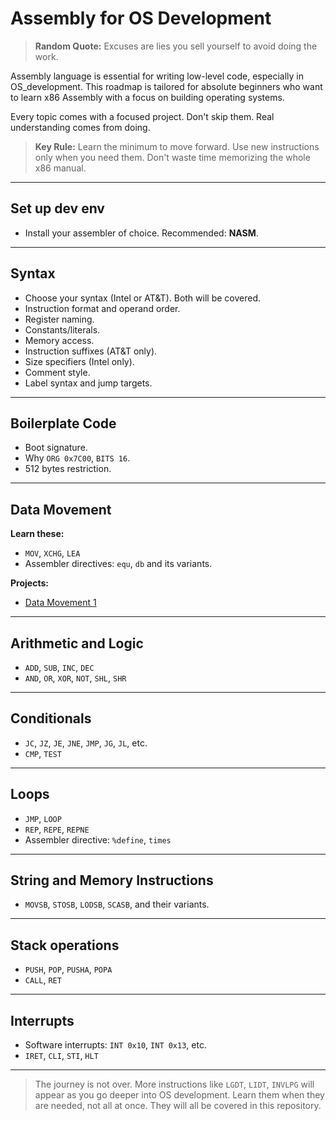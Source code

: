 # Assembly for OS Development

> **Random Quote:** Excuses are lies you sell yourself to avoid doing the work.

Assembly language is essential for writing low-level code, especially in OS\_development. This roadmap is tailored for absolute beginners who want to learn x86 Assembly with a focus on building operating systems.

Every topic comes with a focused project. Don't skip them. Real understanding comes from doing.

> **Key Rule:** Learn the minimum to move forward. Use new instructions only when you need them. Don't waste time memorizing the whole x86 manual.

---

## Set up dev env

+ Install your assembler of choice. Recommended: **NASM**.

---

## Syntax

+ Choose your syntax (Intel or AT&T). Both will be covered.
+ Instruction format and operand order.
+ Register naming.
+ Constants/literals.
+ Memory access.
+ Instruction suffixes (AT&T only).
+ Size specifiers (Intel only).
+ Comment style.
+ Label syntax and jump targets.

---

## Boilerplate Code

+ Boot signature.
+ Why `ORG 0x7C00`, `BITS 16`.
+ 512 bytes restriction.

---

## Data Movement

**Learn these:**
+ `MOV`, `XCHG`, `LEA`
+ Assembler directives: `equ`, `db` and its variants.

**Projects:**
+ [Data Movement 1](../projects/01_data_movement/README.md)

---

## Arithmetic and Logic

+ `ADD`, `SUB`, `INC`, `DEC`
+ `AND`, `OR`, `XOR`, `NOT`, `SHL`, `SHR`

---

## Conditionals

+ `JC`, `JZ`, `JE`, `JNE`, `JMP`, `JG`, `JL`, etc.
+ `CMP`, `TEST`

---

## Loops

+ `JMP`, `LOOP`
+ `REP`, `REPE`, `REPNE`
+ Assembler directive: `%define`, `times`

---

## String and Memory Instructions

+ `MOVSB`, `STOSB`, `LODSB`, `SCASB`, and their variants.

---

## Stack operations

+ `PUSH`, `POP`, `PUSHA`, `POPA`
+ `CALL`, `RET`

---

## Interrupts

+ Software interrupts: `INT 0x10`, `INT 0x13`, etc.
+ `IRET`, `CLI`, `STI`, `HLT`

---

> The journey is not over. More instructions like `LGDT`, `LIDT`, `INVLPG` will appear as you go deeper into OS development. Learn them when they are needed, not all at once. They will all be covered in this repository.
